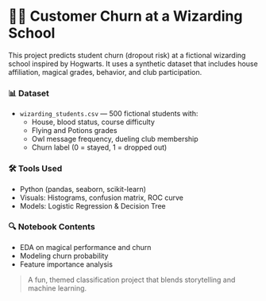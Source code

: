 # 🧙‍♂️ Customer Churn at a Wizarding School

This project predicts student churn (dropout risk) at a fictional wizarding school inspired by Hogwarts. It uses a synthetic dataset that includes house affiliation, magical grades, behavior, and club participation.

### 📊 Dataset

- `wizarding_students.csv` — 500 fictional students with:
  - House, blood status, course difficulty
  - Flying and Potions grades
  - Owl message frequency, dueling club membership
  - Churn label (0 = stayed, 1 = dropped out)

### 🛠️ Tools Used

- Python (pandas, seaborn, scikit-learn)
- Visuals: Histograms, confusion matrix, ROC curve
- Models: Logistic Regression & Decision Tree

### 🔍 Notebook Contents

- EDA on magical performance and churn
- Modeling churn probability
- Feature importance analysis

> A fun, themed classification project that blends storytelling and machine learning.

